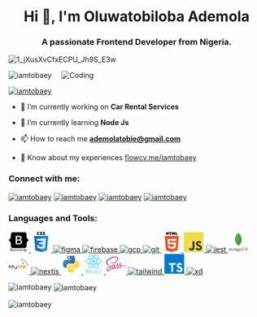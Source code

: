 
<h1 align="center">Hi 👋, I'm Oluwatobiloba Ademola</h1>
<h3 align="center">A passionate Frontend Developer from Nigeria.</h3>

![1_jXusXvCfxECPU_Jh9S_E3w](https://github.com/iamtobaey/iamtobaey/assets/60235196/d4cd129a-6fa3-4df3-916c-4bc5e6aad6fa)




<img align="right" alt="Coding" width="400" src="https://github.com/iamtobaey/iamtobaey/assets/60235196/29108d80-0bfe-498b-8f95-4eaf81178e08">

<p align="left"> <img src="https://komarev.com/ghpvc/?username=iamtobaey&label=Profile%20views&color=0e75b6&style=flat" alt="iamtobaey" /> </p>

<p align="left"> <a href="https://twitter.com/iamtobaey" target="blank"><img src="https://img.shields.io/twitter/follow/iamtobaey?logo=twitter&style=for-the-badge" alt="iamtobaey" /></a> </p>


- 🔭 I’m currently working on **Car Rental Services**

- 🌱 I’m currently learning **Node Js**

- 📫 How to reach me **ademolatobie@gmail.com**

- 📄 Know about my experiences [flowcv.me/iamtobaey](flowcv.me/iamtobaey)

<h3 align="left">Connect with me:</h3>
<p align="left">
<a href="https://twitter.com/iamtobaey" target="blank"><img align="center" src="https://raw.githubusercontent.com/rahuldkjain/github-profile-readme-generator/master/src/images/icons/Social/twitter.svg" alt="iamtobaey" height="30" width="40" /></a>
<a href="https://linkedin.com/in/iamtobaey" target="blank"><img align="center" src="https://raw.githubusercontent.com/rahuldkjain/github-profile-readme-generator/master/src/images/icons/Social/linked-in-alt.svg" alt="iamtobaey" height="30" width="40" /></a>
<a href="https://fb.com/iamtobaey" target="blank"><img align="center" src="https://raw.githubusercontent.com/rahuldkjain/github-profile-readme-generator/master/src/images/icons/Social/facebook.svg" alt="iamtobaey" height="30" width="40" /></a>
<a href="https://instagram.com/iamtobaey" target="blank"><img align="center" src="https://raw.githubusercontent.com/rahuldkjain/github-profile-readme-generator/master/src/images/icons/Social/instagram.svg" alt="iamtobaey" height="30" width="40" /></a>
</p>

<h3 align="left">Languages and Tools:</h3>
<p align="left"> <a href="https://getbootstrap.com" target="_blank" rel="noreferrer"> <img src="https://raw.githubusercontent.com/devicons/devicon/master/icons/bootstrap/bootstrap-plain-wordmark.svg" alt="bootstrap" width="40" height="40"/> </a> <a href="https://www.w3schools.com/css/" target="_blank" rel="noreferrer"> <img src="https://raw.githubusercontent.com/devicons/devicon/master/icons/css3/css3-original-wordmark.svg" alt="css3" width="40" height="40"/> </a> <a href="https://www.figma.com/" target="_blank" rel="noreferrer"> <img src="https://www.vectorlogo.zone/logos/figma/figma-icon.svg" alt="figma" width="40" height="40"/> </a> <a href="https://firebase.google.com/" target="_blank" rel="noreferrer"> <img src="https://www.vectorlogo.zone/logos/firebase/firebase-icon.svg" alt="firebase" width="40" height="40"/> </a> <a href="https://cloud.google.com" target="_blank" rel="noreferrer"> <img src="https://www.vectorlogo.zone/logos/google_cloud/google_cloud-icon.svg" alt="gcp" width="40" height="40"/> </a> <a href="https://git-scm.com/" target="_blank" rel="noreferrer"> <img src="https://www.vectorlogo.zone/logos/git-scm/git-scm-icon.svg" alt="git" width="40" height="40"/> </a> <a href="https://www.w3.org/html/" target="_blank" rel="noreferrer"> <img src="https://raw.githubusercontent.com/devicons/devicon/master/icons/html5/html5-original-wordmark.svg" alt="html5" width="40" height="40"/> </a> <a href="https://developer.mozilla.org/en-US/docs/Web/JavaScript" target="_blank" rel="noreferrer"> <img src="https://raw.githubusercontent.com/devicons/devicon/master/icons/javascript/javascript-original.svg" alt="javascript" width="40" height="40"/> </a> <a href="https://jestjs.io" target="_blank" rel="noreferrer"> <img src="https://www.vectorlogo.zone/logos/jestjsio/jestjsio-icon.svg" alt="jest" width="40" height="40"/> </a> <a href="https://www.mongodb.com/" target="_blank" rel="noreferrer"> <img src="https://raw.githubusercontent.com/devicons/devicon/master/icons/mongodb/mongodb-original-wordmark.svg" alt="mongodb" width="40" height="40"/> </a> <a href="https://www.mysql.com/" target="_blank" rel="noreferrer"> <img src="https://raw.githubusercontent.com/devicons/devicon/master/icons/mysql/mysql-original-wordmark.svg" alt="mysql" width="40" height="40"/> </a> <a href="https://nextjs.org/" target="_blank" rel="noreferrer"> <img src="https://cdn.worldvectorlogo.com/logos/nextjs-2.svg" alt="nextjs" width="40" height="40"/> </a> <a href="https://www.python.org" target="_blank" rel="noreferrer"> <img src="https://raw.githubusercontent.com/devicons/devicon/master/icons/python/python-original.svg" alt="python" width="40" height="40"/> </a> <a href="https://reactjs.org/" target="_blank" rel="noreferrer"> <img src="https://raw.githubusercontent.com/devicons/devicon/master/icons/react/react-original-wordmark.svg" alt="react" width="40" height="40"/> </a> <a href="https://sass-lang.com" target="_blank" rel="noreferrer"> <img src="https://raw.githubusercontent.com/devicons/devicon/master/icons/sass/sass-original.svg" alt="sass" width="40" height="40"/> </a> <a href="https://tailwindcss.com/" target="_blank" rel="noreferrer"> <img src="https://www.vectorlogo.zone/logos/tailwindcss/tailwindcss-icon.svg" alt="tailwind" width="40" height="40"/> </a> <a href="https://www.typescriptlang.org/" target="_blank" rel="noreferrer"> <img src="https://raw.githubusercontent.com/devicons/devicon/master/icons/typescript/typescript-original.svg" alt="typescript" width="40" height="40"/> </a> <a href="https://www.adobe.com/products/xd.html" target="_blank" rel="noreferrer"> <img src="https://cdn.worldvectorlogo.com/logos/adobe-xd.svg" alt="xd" width="40" height="40"/> </a> </p>

<p><img align="left" src="https://github-readme-stats.vercel.app/api/top-langs?username=iamtobaey&show_icons=true&locale=en&layout=compact" alt="iamtobaey" /></p>

<p>&nbsp;<img align="center" src="https://github-readme-stats.vercel.app/api?username=iamtobaey&show_icons=true&locale=en" alt="iamtobaey" /></p>

<p><img align="center" src="https://github-readme-streak-stats.herokuapp.com/?user=iamtobaey&" alt="iamtobaey" /></p>
